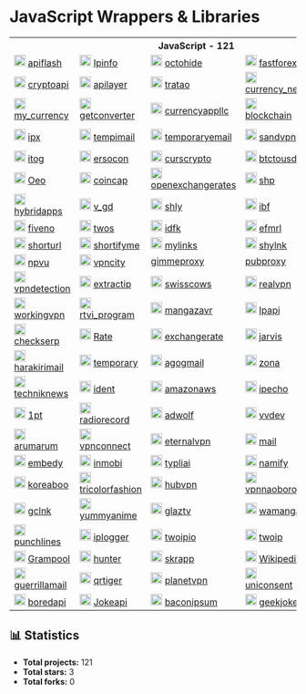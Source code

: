 # JavaScript Wrappers & Libraries


<table>
    <tr> <th colspan="5">JavaScript - 121</th> </tr>
    <tr>
      <td>
        <img src="https://apiflash.com/favicon.ico" height="20px" alt="apiflash" onerror="this.src='https://github.com/favicon.ico'">
        <a href="https://github.com/l0v3m0n3y/apiflash" target="_blank"> apiflash </a>
      </td>
      <td>
        <img src="https://ipinfo.io/favicon.ico" height="20px" alt="Ipinfo" onerror="this.src='https://github.com/favicon.ico'">
        <a href="https://github.com/l0v3m0n3y/Ipinfo" target="_blank"> Ipinfo </a>
      </td>
      <td>
        <img src="https://www.javascript.com/favicon.ico" height="20px" alt="octohide" onerror="this.src='https://github.com/favicon.ico'">
        <a href="https://github.com/l0v3m0n3y/octohide" target="_blank"> octohide </a>
      </td>
      <td>
        <img src="https://cdn.prod.website-files.com/5fd63383c2fe7919cf1f0148/6228e79a88aa497a4758d5af_ff-256x256.png" height="20px" alt="fastforex" onerror="this.src='https://github.com/favicon.ico'">
        <a href="https://github.com/l0v3m0n3y/fastforex" target="_blank"> fastforex </a>
      </td>
      <td>
        <img src="https://kursyvalut.info/favicon.ico" height="20px" alt="kursyvalut" onerror="this.src='https://github.com/favicon.ico'">
        <a href="https://github.com/l0v3m0n3y/kursyvalut" target="_blank"> kursyvalut </a>
      </td>
    </tr>
    <tr>
      <td>
        <img src="https://cryptoapi.biz/favicon.ico" height="20px" alt="cryptoapi" onerror="this.src='https://github.com/favicon.ico'">
        <a href="https://github.com/l0v3m0n3y/cryptoapi" target="_blank"> cryptoapi </a>
      </td>
      <td>
        <img src="https://apilayer.net/favicon.ico" height="20px" alt="apilayer" onerror="this.src='https://github.com/favicon.ico'">
        <a href="https://github.com/l0v3m0n3y/apilayer" target="_blank"> apilayer </a>
      </td>
      <td>
        <img src="https://tratao.com/favicon.ico" height="20px" alt="tratao" onerror="this.src='https://github.com/favicon.ico'">
        <a href="https://github.com/l0v3m0n3y/tratao" target="_blank"> tratao </a>
      </td>
      <td>
        <img src="https://julien-millau.fr/css/img/favicon.ico" height="20px" alt="currency_new" onerror="this.src='https://github.com/favicon.ico'">
        <a href="https://github.com/l0v3m0n3y/currency_new" target="_blank"> currency_new </a>
      </td>
      <td>
        <img src="https://markets.ft.com/favicon.ico" height="20px" alt="markets_ft" onerror="this.src='https://github.com/favicon.ico'">
        <a href="https://github.com/l0v3m0n3y/markets_ft" target="_blank"> markets_ft </a>
      </td>
    </tr>
    <tr>
      <td>
        <img src="https://my-currency.io/favicon.ico" height="20px" alt="my_currency" onerror="this.src='https://github.com/favicon.ico'">
        <a href="https://github.com/l0v3m0n3y/my_currency" target="_blank"> my_currency </a>
      </td>
      <td>
        <img src="https://getconverter.org/favicon.ico" height="20px" alt="getconverter" onerror="this.src='https://github.com/favicon.ico'">
        <a href="https://github.com/l0v3m0n3y/getconverter" target="_blank"> getconverter </a>
      </td>
      <td>
        <img src="https://currencyappllc.com/favicon.ico" height="20px" alt="currencyappllc" onerror="this.src='https://github.com/favicon.ico'">
        <a href="https://github.com/l0v3m0n3y/currencyappllc" target="_blank"> currencyappllc </a>
      </td>
      <td>
        <img src="https://blockchain.info/favicon.ico" height="20px" alt="blockchain" onerror="this.src='https://github.com/favicon.ico'">
        <a href="https://github.com/l0v3m0n3y/blockchain" target="_blank"> blockchain </a>
      </td>
      <td>
        <img src="https://shikimori.one/favicon.ico" height="20px" alt="shikimori" onerror="this.src='https://github.com/favicon.ico'">
        <a href="https://github.com/l0v3m0n3y/shikimori" target="_blank"> shikimori </a>
      </td>
    </tr>
    <tr>
      <td>
        <img src="https://ipx.ac/favicon.ico" height="20px" alt="ipx" onerror="this.src='https://github.com/favicon.ico'">
        <a href="https://github.com/l0v3m0n3y/ipx" target="_blank"> ipx </a>
      </td>
      <td>
        <img src="https://tempimail.org/uploads/favicon.png" height="20px" alt="tempimail" onerror="this.src='https://github.com/favicon.ico'">
        <a href="https://github.com/l0v3m0n3y/tempimail" target="_blank"> tempimail </a>
      </td>
      <td>
        <img src="https://www.javascript.com/favicon.ico" height="20px" alt="temporaryemail" onerror="this.src='https://github.com/favicon.ico'">
        <a href="https://github.com/l0v3m0n3y/temporaryemail" target="_blank"> temporaryemail </a>
      </td>
      <td>
        <img src="https://sandvpn.com/favicon.ico" height="20px" alt="sandvpn" onerror="this.src='https://github.com/favicon.ico'">
        <a href="https://github.com/l0v3m0n3y/sandvpn" target="_blank"> sandvpn </a>
      </td>
      <td>
        <img src="https://currencyrate.today/favicon.ico" height="20px" alt="currencyrate" onerror="this.src='https://github.com/favicon.ico'">
        <a href="https://github.com/l0v3m0n3y/currencyrate" target="_blank"> currencyrate </a>
      </td>
    </tr>
    <tr>
      <td>
        <img src="https://itog.by/favicon.ico" height="20px" alt="itog" onerror="this.src='https://github.com/favicon.ico'">
        <a href="https://github.com/l0v3m0n3y/itog" target="_blank"> itog </a>
      </td>
      <td>
        <img src="https://ersocon.net/favicon.ico" height="20px" alt="ersocon" onerror="this.src='https://github.com/favicon.ico'">
        <a href="https://github.com/l0v3m0n3y/ersocon" target="_blank"> ersocon </a>
      </td>
      <td>
        <img src="https://curscrypto.ru/favicon.ico" height="20px" alt="curscrypto" onerror="this.src='https://github.com/favicon.ico'">
        <a href="https://github.com/l0v3m0n3y/curscrypto" target="_blank"> curscrypto </a>
      </td>
      <td>
        <img src="https://www.javascript.com/favicon.ico" height="20px" alt="btctousd" onerror="this.src='https://github.com/favicon.ico'">
        <a href="https://github.com/l0v3m0n3y/btctousd" target="_blank"> btctousd </a>
      </td>
      <td>
        <img src="https://frankfurter.dev/favicon.png" height="20px" alt="frankfurter" onerror="this.src='https://github.com/favicon.ico'">
        <a href="https://github.com/l0v3m0n3y/frankfurter" target="_blank"> frankfurter </a>
      </td>
    </tr>
    <tr>
      <td>
        <img src="https://oeo.li/favicon.ico" height="20px" alt="Oeo" onerror="this.src='https://github.com/favicon.ico'">
        <a href="https://github.com/l0v3m0n3y/Oeo" target="_blank"> Oeo </a>
      </td>
      <td>
        <img src="https://coincap.io/static/icons/favicon.ico" height="20px" alt="coincap" onerror="this.src='https://github.com/favicon.ico'">
        <a href="https://github.com/l0v3m0n3y/coincap" target="_blank"> coincap </a>
      </td>
      <td>
        <img src="https://openexchangerates.org/favicon.ico" height="20px" alt="openexchangerates" onerror="this.src='https://github.com/favicon.ico'">
        <a href="https://github.com/l0v3m0n3y/openexchangerates" target="_blank"> openexchangerates </a>
      </td>
      <td>
        <img src="https://shp.lol/favicon.ico" height="20px" alt="shp" onerror="this.src='https://github.com/favicon.ico'">
        <a href="https://github.com/l0v3m0n3y/shp" target="_blank"> shp </a>
      </td>
      <td>
        <img src="https://tny.im/favicon.ico" height="20px" alt="tny" onerror="this.src='https://github.com/favicon.ico'">
        <a href="https://github.com/l0v3m0n3y/tny" target="_blank"> tny </a>
      </td>
    </tr>
    <tr>
      <td>
        <img src="https://hybridapps.net/favicon.ico" height="20px" alt="hybridapps" onerror="this.src='https://github.com/favicon.ico'">
        <a href="https://github.com/l0v3m0n3y/hybridapps" target="_blank"> hybridapps </a>
      </td>
      <td>
        <img src="https://v.gd/favicon.ico" height="20px" alt="v_gd" onerror="this.src='https://github.com/favicon.ico'">
        <a href="https://github.com/l0v3m0n3y/v_gd" target="_blank"> v_gd </a>
      </td>
      <td>
        <img src="https://shly.link/favicon.ico" height="20px" alt="shly" onerror="this.src='https://github.com/favicon.ico'">
        <a href="https://github.com/l0v3m0n3y/shly" target="_blank"> shly </a>
      </td>
      <td>
        <img src="https://ibf.tw/favicon.ico" height="20px" alt="ibf" onerror="this.src='https://github.com/favicon.ico'">
        <a href="https://github.com/l0v3m0n3y/ibf" target="_blank"> ibf </a>
      </td>
      <td>
        <img src="https://ur0.cc/favicon.ico" height="20px" alt="urzero" onerror="this.src='https://github.com/favicon.ico'">
        <a href="https://github.com/l0v3m0n3y/urzero" target="_blank"> urzero </a>
      </td>
    </tr>
    <tr>
      <td>
        <img src="https://5ne.co/favicon.ico" height="20px" alt="fiveno" onerror="this.src='https://github.com/favicon.ico'">
        <a href="https://github.com/l0v3m0n3y/fiveno" target="_blank"> fiveno </a>
      </td>
      <td>
        <img src="https://2s.gg/favicon.ico" height="20px" alt="twos" onerror="this.src='https://github.com/favicon.ico'">
        <a href="https://github.com/l0v3m0n3y/twos" target="_blank"> twos </a>
      </td>
      <td>
        <img src="https://idfk.lol/favicon.ico" height="20px" alt="idfk" onerror="this.src='https://github.com/favicon.ico'">
        <a href="https://github.com/l0v3m0n3y/idfk" target="_blank"> idfk </a>
      </td>
      <td>
        <img src="https://www.efmrl.link/favicon.ico" height="20px" alt="efmrl" onerror="this.src='https://github.com/favicon.ico'">
        <a href="https://github.com/l0v3m0n3y/efmrl" target="_blank"> efmrl </a>
      </td>
      <td>
        <img src="https://l.muz.kr/favicon.ico" height="20px" alt="Muz" onerror="this.src='https://github.com/favicon.ico'">
        <a href="https://github.com/l0v3m0n3y/Muz" target="_blank"> Muz </a>
      </td>
    </tr>
    <tr>
      <td>
        <img src="https://shorturl.life/favicon.ico" height="20px" alt="shorturl" onerror="this.src='https://github.com/favicon.ico'">
        <a href="https://github.com/l0v3m0n3y/shorturl" target="_blank"> shorturl </a>
      </td>
      <td>
        <img src="https://www.shortifyme.com/nitropack_static/HftFKmtBOlJbeqybUNyFEYhGBtyqkSZN/assets/images/optimized/rev-b7c4ddc/www.shortifyme.com/wp-content/uploads/2025/01/logo-dark.webp" height="20px" alt="shortifyme" onerror="this.src='https://github.com/favicon.ico'">
        <a href="https://github.com/l0v3m0n3y/shortifyme" target="_blank"> shortifyme </a>
      </td>
      <td>
        <img src="https://mylinks.top/favicon.ico" height="20px" alt="mylinks" onerror="this.src='https://github.com/favicon.ico'">
        <a href="https://github.com/l0v3m0n3y/mylinks" target="_blank"> mylinks </a>
      </td>
      <td>
        <img src="https://shylnk.com/favicon.ico" height="20px" alt="shylnk" onerror="this.src='https://github.com/favicon.ico'">
        <a href="https://github.com/l0v3m0n3y/shylnk" target="_blank"> shylnk </a>
      </td>
      <td>
        <img src="https://refer.is/favicon.ico" height="20px" alt="refer" onerror="this.src='https://github.com/favicon.ico'">
        <a href="https://github.com/l0v3m0n3y/refer" target="_blank"> refer </a>
      </td>
    </tr>
    <tr>
      <td>
        <img src="https://geo.npvu.me/favicon.ico" height="20px" alt="npvu" onerror="this.src='https://github.com/favicon.ico'">
        <a href="https://github.com/l0v3m0n3y/npvu" target="_blank"> npvu </a>
      </td>
      <td>
        <img src="https://www.vpncity.com/img/favicon.png" height="20px" alt="vpncity" onerror="this.src='https://github.com/favicon.ico'">
        <a href="https://github.com/l0v3m0n3y/vpncity" target="_blank"> vpncity </a>
      </td>
      <td>
        <a href="https://github.com/l0v3m0n3y/gimmeproxy" target="_blank"> gimmeproxy </a>
      </td>
      <td>
        <a href="https://github.com/l0v3m0n3y/pubproxy" target="_blank"> pubproxy </a>
      </td>
      <td>
        <img src="https://freeipapi.com/favicon/favicon.ico" height="20px" alt="freeipapi" onerror="this.src='https://github.com/favicon.ico'">
        <a href="https://github.com/l0v3m0n3y/freeipapi" target="_blank"> freeipapi </a>
      </td>
    </tr>
    <tr>
      <td>
        <img src="https://www.vpndetection.net/favicon.ico" height="20px" alt="vpndetection" onerror="this.src='https://github.com/favicon.ico'">
        <a href="https://github.com/l0v3m0n3y/vpndetection" target="_blank"> vpndetection </a>
      </td>
      <td>
        <img src="https://extractip.com/favicon.ico" height="20px" alt="extractip" onerror="this.src='https://github.com/favicon.ico'">
        <a href="https://github.com/l0v3m0n3y/extractip" target="_blank"> extractip </a>
      </td>
      <td>
        <img src="https://swisscows.com/favicon.ico" height="20px" alt="swisscows" onerror="this.src='https://github.com/favicon.ico'">
        <a href="https://github.com/l0v3m0n3y/swisscows" target="_blank"> swisscows </a>
      </td>
      <td>
        <img src="https://realvpn.space/favicon.ico" height="20px" alt="realvpn" onerror="this.src='https://github.com/favicon.ico'">
        <a href="https://github.com/l0v3m0n3y/realvpn" target="_blank"> realvpn </a>
      </td>
      <td>
        <img src="https://mybrowservpn.com/favicon.ico" height="20px" alt="mybrowservpn" onerror="this.src='https://github.com/favicon.ico'">
        <a href="https://github.com/l0v3m0n3y/mybrowservpn" target="_blank"> mybrowservpn </a>
      </td>
    </tr>
    <tr>
      <td>
        <img src="https://workingvpn.com/assets/website/img/favicon.ico" height="20px" alt="workingvpn" onerror="this.src='https://github.com/favicon.ico'">
        <a href="https://github.com/l0v3m0n3y/workingvpn" target="_blank"> workingvpn </a>
      </td>
      <td>
        <img src="https://rtvi.com/wp-content/themes/rtvi/images/favicon-32x32.png" height="20px" alt="rtvi_program" onerror="this.src='https://github.com/favicon.ico'">
        <a href="https://github.com/l0v3m0n3y/rtvi_program" target="_blank"> rtvi_program </a>
      </td>
      <td>
        <img src="https://mangazavr.ru/favicon.ico" height="20px" alt="mangazavr" onerror="this.src='https://github.com/favicon.ico'">
        <a href="https://github.com/l0v3m0n3y/mangazavr" target="_blank"> mangazavr </a>
      </td>
      <td>
        <img src="https://ipapi.co/favicon.ico" height="20px" alt="Ipapi" onerror="this.src='https://github.com/favicon.ico'">
        <a href="https://github.com/l0v3m0n3y/Ipapi" target="_blank"> Ipapi </a>
      </td>
      <td>
        <img src="https://addon.dnslytics.net/favicon.ico" height="20px" alt="dnslytics" onerror="this.src='https://github.com/favicon.ico'">
        <a href="https://github.com/l0v3m0n3y/dnslytics" target="_blank"> dnslytics </a>
      </td>
    </tr>
    <tr>
      <td>
        <img src="https://checkserp.com/favicon.ico" height="20px" alt="checkserp" onerror="this.src='https://github.com/favicon.ico'">
        <a href="https://github.com/l0v3m0n3y/checkserp" target="_blank"> checkserp </a>
      </td>
      <td>
        <img src="https://rate-api.oeo.li/favicon.ico" height="20px" alt="Rate" onerror="this.src='https://github.com/favicon.ico'">
        <a href="https://github.com/l0v3m0n3y/Rate" target="_blank"> Rate </a>
      </td>
      <td>
        <img src="https://www.exchangerate-api.com/favicon.ico" height="20px" alt="exchangerate" onerror="this.src='https://github.com/favicon.ico'">
        <a href="https://github.com/l0v3m0n3y/exchangerate" target="_blank"> exchangerate </a>
      </td>
      <td>
        <img src="https://jarvis.cx/favicon.ico" height="20px" alt="jarvis" onerror="this.src='https://github.com/favicon.ico'">
        <a href="https://github.com/l0v3m0n3y/jarvis" target="_blank"> jarvis </a>
      </td>
      <td>
        <img src="https://tempmail.altmails.com/image/tempmail-logo.png" height="20px" alt="altmails" onerror="this.src='https://github.com/favicon.ico'">
        <a href="https://github.com/l0v3m0n3y/altmails" target="_blank"> altmails </a>
      </td>
    </tr>
    <tr>
      <td>
        <img src="https://harakirimail.com/favicon.ico" height="20px" alt="harakirimail" onerror="this.src='https://github.com/favicon.ico'">
        <a href="https://github.com/l0v3m0n3y/harakirimail" target="_blank"> harakirimail </a>
      </td>
      <td>
        <img src="\https://temporary-mail.net/" height="20px" alt="temporary" onerror="this.src='https://github.com/favicon.ico'">
        <a href="https://github.com/l0v3m0n3y/temporary" target="_blank"> temporary </a>
      </td>
      <td>
        <img src="https://agogmail.com/favicon.ico" height="20px" alt="agogmail" onerror="this.src='https://github.com/favicon.ico'">
        <a href="https://github.com/l0v3m0n3y/agogmail" target="_blank"> agogmail </a>
      </td>
      <td>
        <img src="https://w140.zona.plus/favicon-16x16.png" height="20px" alt="zona" onerror="this.src='https://github.com/favicon.ico'">
        <a href="https://github.com/l0v3m0n3y/zona" target="_blank"> zona </a>
      </td>
      <td>
        <img src="https://www.javascript.com/favicon.ico" height="20px" alt="Aigenerator" onerror="this.src='https://github.com/favicon.ico'">
        <a href="https://github.com/l0v3m0n3y/Aigenerator" target="_blank"> Aigenerator </a>
      </td>
    </tr>
    <tr>
      <td>
        <img src="https://techniknews.net/favicon.ico" height="20px" alt="techniknews" onerror="this.src='https://github.com/favicon.ico'">
        <a href="https://github.com/l0v3m0n3y/techniknews" target="_blank"> techniknews </a>
      </td>
      <td>
        <img src="https://www.ident.me/favicon.ico" height="20px" alt="ident" onerror="this.src='https://github.com/favicon.ico'">
        <a href="https://github.com/l0v3m0n3y/ident" target="_blank"> ident </a>
      </td>
      <td>
        <img src="https://checkip.amazonaws.com/apple-touch-icon.png" height="20px" alt="amazonaws" onerror="this.src='https://github.com/favicon.ico'">
        <a href="https://github.com/l0v3m0n3y/amazonaws" target="_blank"> amazonaws </a>
      </td>
      <td>
        <img src="https://ipecho.net/favicon.ico" height="20px" alt="ipecho" onerror="this.src='https://github.com/favicon.ico'">
        <a href="https://github.com/l0v3m0n3y/ipecho" target="_blank"> ipecho </a>
      </td>
      <td>
        <img src="https://owo.vc/favicon.ico" height="20px" alt="owo" onerror="this.src='https://github.com/favicon.ico'">
        <a href="https://github.com/l0v3m0n3y/owo" target="_blank"> owo </a>
      </td>
    </tr>
    <tr>
      <td>
        <img src="https://1pt.co/resources/assets/og-image.png" height="20px" alt="1pt" onerror="this.src='https://github.com/favicon.ico'">
        <a href="https://github.com/l0v3m0n3y/1pt" target="_blank"> 1pt </a>
      </td>
      <td>
        <img src="https://radiorecord.ru/favicon.ico" height="20px" alt="radiorecord" onerror="this.src='https://github.com/favicon.ico'">
        <a href="https://github.com/l0v3m0n3y/radiorecord" target="_blank"> radiorecord </a>
      </td>
      <td>
        <img src="https://geo.adwolf.ru/favicon.ico" height="20px" alt="adwolf" onerror="this.src='https://github.com/favicon.ico'">
        <a href="https://github.com/l0v3m0n3y/adwolf" target="_blank"> adwolf </a>
      </td>
      <td>
        <img src="https://vvdev.ru/logo.svg" height="20px" alt="vvdev" onerror="this.src='https://github.com/favicon.ico'">
        <a href="https://github.com/l0v3m0n3y/vvdev" target="_blank"> vvdev </a>
      </td>
      <td>
        <img src="https://europaplus.ru/favicon.ico" height="20px" alt="europaplus" onerror="this.src='https://github.com/favicon.ico'">
        <a href="https://github.com/l0v3m0n3y/europaplus" target="_blank"> europaplus </a>
      </td>
    </tr>
    <tr>
      <td>
        <img src="https://arumarum.com/favicon.ico" height="20px" alt="arumarum" onerror="this.src='https://github.com/favicon.ico'">
        <a href="https://github.com/l0v3m0n3y/arumarum" target="_blank"> arumarum </a>
      </td>
      <td>
        <img src="https://www.javascript.com/favicon.ico" height="20px" alt="vpnconnect" onerror="this.src='https://github.com/favicon.ico'">
        <a href="https://github.com/l0v3m0n3y/vpnconnect" target="_blank"> vpnconnect </a>
      </td>
      <td>
        <img src="https://eternalvpn.me/favicon.ico" height="20px" alt="eternalvpn" onerror="this.src='https://github.com/favicon.ico'">
        <a href="https://github.com/l0v3m0n3y/eternalvpn" target="_blank"> eternalvpn </a>
      </td>
      <td>
        <img src="https://mail.gw/favicon.ico" height="20px" alt="mail" onerror="this.src='https://github.com/favicon.ico'">
        <a href="https://github.com/l0v3m0n3y/mail" target="_blank"> mail </a>
      </td>
      <td>
        <img src="https://www.linshi-email.com/favicon.ico" height="20px" alt="linshi" onerror="this.src='https://github.com/favicon.ico'">
        <a href="https://github.com/l0v3m0n3y/linshi" target="_blank"> linshi </a>
      </td>
    </tr>
    <tr>
      <td>
        <img src="https://embedy.cc/favicon.ico" height="20px" alt="embedy" onerror="this.src='https://github.com/favicon.ico'">
        <a href="https://github.com/l0v3m0n3y/embedy" target="_blank"> embedy </a>
      </td>
      <td>
        <img src="https://inmobi.com/static/icons/favicon.ico" height="20px" alt="inmobi" onerror="this.src='https://github.com/favicon.ico'">
        <a href="https://github.com/l0v3m0n3y/inmobi" target="_blank"> inmobi </a>
      </td>
      <td>
        <img src="https://typli.ai/favicon.ico" height="20px" alt="typliai" onerror="this.src='https://github.com/favicon.ico'">
        <a href="https://github.com/l0v3m0n3y/typliai" target="_blank"> typliai </a>
      </td>
      <td>
        <img src="https://namify.tech/favicon/favicon-96x96.png" height="20px" alt="namify" onerror="this.src='https://github.com/favicon.ico'">
        <a href="https://github.com/l0v3m0n3y/namify" target="_blank"> namify </a>
      </td>
      <td>
        <img src="https://kpopvisage.com/favicon.ico" height="20px" alt="kpopvisage" onerror="this.src='https://github.com/favicon.ico'">
        <a href="https://github.com/l0v3m0n3y/kpopvisage" target="_blank"> kpopvisage </a>
      </td>
    </tr>
    <tr>
      <td>
        <img src="https://www.koreaboo.com/favicon.ico" height="20px" alt="koreaboo" onerror="this.src='https://github.com/favicon.ico'">
        <a href="https://github.com/l0v3m0n3y/koreaboo" target="_blank"> koreaboo </a>
      </td>
      <td>
        <img src="https://tricolorfashion.com/favicon.ico" height="20px" alt="tricolorfashion" onerror="this.src='https://github.com/favicon.ico'">
        <a href="https://github.com/l0v3m0n3y/tricolorfashion" target="_blank"> tricolorfashion </a>
      </td>
      <td>
        <img src="https://vpnly.com/wp-content/uploads/2025/08/about-us-img-2.svg" height="20px" alt="hubvpn" onerror="this.src='https://github.com/favicon.ico'">
        <a href="https://github.com/l0v3m0n3y/hubvpn" target="_blank"> hubvpn </a>
      </td>
      <td>
        <img src="https://www.vpn-naoborot.com/images/brand-icon-180x180.webp" height="20px" alt="vpnnaoborot" onerror="this.src='https://github.com/favicon.ico'">
        <a href="https://github.com/l0v3m0n3y/vpnnaoborot" target="_blank"> vpnnaoborot </a>
      </td>
      <td>
        <img src="https://troywell.org/favicon.png" height="20px" alt="troywell" onerror="this.src='https://github.com/favicon.ico'">
        <a href="https://github.com/l0v3m0n3y/troywell" target="_blank"> troywell </a>
      </td>
    </tr>
    <tr>
      <td>
        <img src="https://gclnk.com/favicon.ico" height="20px" alt="gclnk" onerror="this.src='https://github.com/favicon.ico'">
        <a href="https://github.com/l0v3m0n3y/gclnk" target="_blank"> gclnk </a>
      </td>
      <td>
        <img src="https://yummyani.me/favicon.ico" height="20px" alt="yummyanime" onerror="this.src='https://github.com/favicon.ico'">
        <a href="https://github.com/l0v3m0n3y/yummyanime" target="_blank"> yummyanime </a>
      </td>
      <td>
        <img src="https://glaz.tv/favicon.ico" height="20px" alt="glaztv" onerror="this.src='https://github.com/favicon.ico'">
        <a href="https://github.com/l0v3m0n3y/glaztv" target="_blank"> glaztv </a>
      </td>
      <td>
        <img src="https://wamanga.ru/_next/static/media/logo.00c24dde.svg" height="20px" alt="wamanga" onerror="this.src='https://github.com/favicon.ico'">
        <a href="https://github.com/l0v3m0n3y/wamanga" target="_blank"> wamanga </a>
      </td>
      <td>
        <img src="https://waa.ai/img/icons/apple-touch-icon-144-precomposed.png" height="20px" alt="waaai" onerror="this.src='https://github.com/favicon.ico'">
        <a href="https://github.com/l0v3m0n3y/waaai" target="_blank"> waaai </a>
      </td>
    </tr>
    <tr>
      <td>
        <img src="https://punchlines.ai/favicon.ico" height="20px" alt="punchlines" onerror="this.src='https://github.com/favicon.ico'">
        <a href="https://github.com/l0v3m0n3y/punchlines" target="_blank"> punchlines </a>
      </td>
      <td>
        <img src="https://iplogger.org/favicon.ico" height="20px" alt="iplogger" onerror="this.src='https://github.com/favicon.ico'">
        <a href="https://github.com/l0v3m0n3y/iplogger" target="_blank"> iplogger </a>
      </td>
      <td>
        <img src="https://2ip.io/favicon.ico" height="20px" alt="twoipio" onerror="this.src='https://github.com/favicon.ico'">
        <a href="https://github.com/l0v3m0n3y/twoipio" target="_blank"> twoipio </a>
      </td>
      <td>
        <img src="https://2ip.me/templates/2ip/favicon.png" height="20px" alt="twoip" onerror="this.src='https://github.com/favicon.ico'">
        <a href="https://github.com/l0v3m0n3y/twoip" target="_blank"> twoip </a>
      </td>
      <td>
        <img src="https://toncenter.com/favicon.ico" height="20px" alt="toncenter" onerror="this.src='https://github.com/favicon.ico'">
        <a href="https://github.com/l0v3m0n3y/toncenter" target="_blank"> toncenter </a>
      </td>
    </tr>
    <tr>
      <td>
        <img src="https://gramcoin.org/img/favicon.ico" height="20px" alt="Grampool" onerror="this.src='https://github.com/favicon.ico'">
        <a href="https://github.com/l0v3m0n3y/Grampool" target="_blank"> Grampool </a>
      </td>
      <td>
        <img src="https://hunter.io/favicon.ico" height="20px" alt="hunter" onerror="this.src='https://github.com/favicon.ico'">
        <a href="https://github.com/l0v3m0n3y/hunter" target="_blank"> hunter </a>
      </td>
      <td>
        <img src="https://resources.skrapp.io/brand/favicon.ico/favicon.png" height="20px" alt="skrapp" onerror="this.src='https://github.com/favicon.ico'">
        <a href="https://github.com/l0v3m0n3y/skrapp" target="_blank"> skrapp </a>
      </td>
      <td>
        <img src="https://wikipedia.org/favicon.ico" height="20px" alt="Wikipedia" onerror="this.src='https://github.com/favicon.ico'">
        <a href="https://github.com/l0v3m0n3y/Wikipedia" target="_blank"> Wikipedia </a>
      </td>
      <td>
        <img src="https://airbet.io/imgs/default_image.png" height="20px" alt="airbet" onerror="this.src='https://github.com/favicon.ico'">
        <a href="https://github.com/l0v3m0n3y/airbet" target="_blank"> airbet </a>
      </td>
    </tr>
    <tr>
      <td>
        <img src="https://guerrillamail.com/favicon.ico" height="20px" alt="guerrillamail" onerror="this.src='https://github.com/favicon.ico'">
        <a href="https://github.com/l0v3m0n3y/guerrillamail" target="_blank"> guerrillamail </a>
      </td>
      <td>
        <img src="https://qrtiger.com/favicon.ico" height="20px" alt="qrtiger" onerror="this.src='https://github.com/favicon.ico'">
        <a href="https://github.com/l0v3m0n3y/qrtiger" target="_blank"> qrtiger </a>
      </td>
      <td>
        <img src="https://www.javascript.com/favicon.ico" height="20px" alt="planetvpn" onerror="this.src='https://github.com/favicon.ico'">
        <a href="https://github.com/l0v3m0n3y/planetvpn" target="_blank"> planetvpn </a>
      </td>
      <td>
        <img src="https://www.uniconsent.com/favicon-16x16.png" height="20px" alt="uniconsent" onerror="this.src='https://github.com/favicon.ico'">
        <a href="https://github.com/l0v3m0n3y/uniconsent" target="_blank"> uniconsent </a>
      </td>
      <td>
        <img src="https://tinysrc.me/favicon.png" height="20px" alt="tinysrc" onerror="this.src='https://github.com/favicon.ico'">
        <a href="https://github.com/l0v3m0n3y/tinysrc" target="_blank"> tinysrc </a>
      </td>
    </tr>
    <tr>
      <td>
        <img src="https://boredapi.com/favicon.ico" height="20px" alt="boredapi" onerror="this.src='https://github.com/favicon.ico'">
        <a href="https://github.com/l0v3m0n3y/boredapi" target="_blank"> boredapi </a>
      </td>
      <td>
        <img src="https://official-joke-api.appspot.com/favicon.ico" height="20px" alt="Jokeapi" onerror="this.src='https://github.com/favicon.ico'">
        <a href="https://github.com/l0v3m0n3y/Jokeapi" target="_blank"> Jokeapi </a>
      </td>
      <td>
        <img src="https://baconipsum.com/favicon.ico" height="20px" alt="baconipsum" onerror="this.src='https://github.com/favicon.ico'">
        <a href="https://github.com/l0v3m0n3y/baconipsum" target="_blank"> baconipsum </a>
      </td>
      <td>
        <img src="https://sameerkumar.website/favicon.ico" height="20px" alt="geekjokes" onerror="this.src='https://github.com/favicon.ico'">
        <a href="https://github.com/l0v3m0n3y/geekjokes" target="_blank"> geekjokes </a>
      </td>
      <td>
        <img src="https://kitsu.io/favicon.ico" height="20px" alt="kitsu" onerror="this.src='https://github.com/favicon.ico'">
        <a href="https://github.com/l0v3m0n3y/kitsu" target="_blank"> kitsu </a>
      </td>
    </tr>
</table>


## 📊 Statistics

- **Total projects:** 121
- **Total stars:** 3
- **Total forks:** 0
